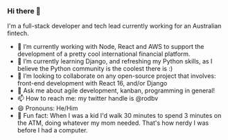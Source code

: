 ### Hi there 👋

I'm a full-stack developer and tech lead currently working for an Australian fintech.

- 🔭 I’m currently working with Node, React and AWS to support the development of a pretty cool international financial platform.
- 🌱 I’m currently learning Django, and refreshing my Python skills, as I believe the Python community is the coolest there is :)
- 👯 I’m looking to collaborate on any open-source project that involves: front-end development with React 16, and/or Django
- 💬 Ask me about agile development, kanban, programming in general!
- 📫 How to reach me: my twitter handle is @rodbv
- 😄 Pronouns: He/Him
- 🥴 Fun fact: When I was a kid I'd walk 30 minutes to spend 3 minutes on the ATM, doing whatever my mom needed. That's how nerdy I was before I had a computer.
